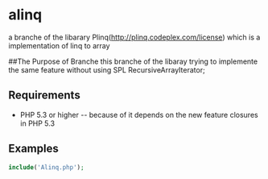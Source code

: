 alinq
=====

a branche of the libarary Plinq(http://plinq.codeplex.com/license) which is a implementation of linq to array

##The Purpose of Branche
this branche of the libaray trying to implemente the same feature without using SPL RecursiveArrayIterator;

## Requirements

* PHP 5.3 or higher -- because of it  depends on the new feature closures in PHP 5.3



## Examples

```php
include('Alinq.php');


